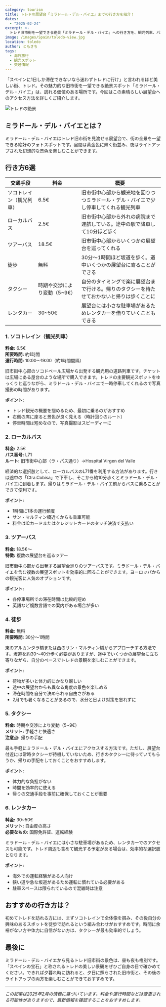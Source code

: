 ```yaml
---
category: tourism
title: トレドの展望台「ミラドール・デル・バイエ」までの行き方を紹介！
dates:
  - "2025-02-24"
excerpt: >-
  トレド旧市街を一望できる絶景「ミラドール・デル・バイエ」への行き方を、観光列車、バス、徒歩、タクシー、レンタカーなど多様な移動手段で詳解。効率的なアクセス方法と現地ならではの魅力を余すところなく伝える、旅行者必見のガイドです。限られた滞在時間でも、スムーズに目的地へ到達できる秘訣が満載です。
image: /images/Spain/toledo-view.jpg
location: toledo
author: ともきち
tags:
  - 海外旅行
  - 観光スポット
  - 交通情報
---
```


「スペインに1日しか滞在できないなら迷わずトレドに行け」と言われるほど美しい街、トレド。その魅力的な旧市街を一望できる絶景スポット「ミラドール・デル・バイエ」は、訪れる価値のある場所です。今回はこの素晴らしい展望台へのアクセス方法を詳しくご紹介します。

![トレドの絶景](/images/Spain/toledo-view2.jpg)

## ミラドール・デル・バイエとは？

ミラドール・デル・バイエはトレド旧市街を見渡せる展望台で、街の全景を一望できる絶好のフォトスポットです。昼間は黄金色に輝く街並み、夜はライトアップされた幻想的な景色を楽しむことができます。

## 行き方6選

| 交通手段                 | 料金                         | 概要                                                                                       |
| ------------------------ | ---------------------------- | ------------------------------------------------------------------------------------------ |
| ソコトレイン（観光列車） | 6.5€                         | 旧市街中心部から観光地を回りつつミラドール・デル・バイエで少し停車してくれる観光列車       |
| ローカルバス             | 2.5€                         | 旧市街中心部から外れの病院まで運航している。途中の駅で降車して10分ほど歩く                 |
| ツアーバス               | 18.5€                        | 旧市街中心部からいくつかの展望台を巡ってくれる                                             |
| 徒歩                     | 無料                         | 30分～1時間ほど坂道を歩く。道中いくつかの展望台に寄ることができる                          |
| タクシー                 | 時期や交渉により変動（5~9€） | 自分のタイミングで楽に展望台まで行ける。帰りのタクシーを待たせておかないと帰りは歩くことに |
| レンタカー               | 30~50€                       | 展望台には小さな駐車場があるためレンタカーを借りていくこともできる                         |

### 1. ソコトレイン（観光列車）

**料金:** 6.5€  
**所要時間:** 約1時間  
**運行時間:** 10:00〜19:00（約1時間間隔）

旧市街中心部のソコドベール広場から出発する観光用の道路列車です。チケットは広場にある屋台のような場所で購入できます。トレドの主要観光スポットをゆっくりと巡りながら、ミラドール・デル・バイエで一時停車してくれるので写真撮影の時間があります。

**ポイント:**

- トレド観光の概要を掴めるため、最初に乗るのがおすすめ
- 右側の席に座ると景色が良く見える（時計回りのルート）
- 停車時間は短めなので、写真撮影はスピーディーに

### 2. ローカルバス

**料金:** 2.5€  
**バス番号:** L71  
**ルート:** 旧市街中心部（ラ・パス通り）→Hospital Virgen del Valle

経済的な選択肢として、ローカルバスのL71番を利用する方法があります。行きは途中の「Ctra.Cobisa」で下車し、そこから約10分歩くとミラドール・デル・バイエに到着します。帰りはミラドール・デル・バイエ前からバスに乗ることができて便利です。

**ポイント:**

- 1時間に1本の運行頻度
- サン・マルティン橋近くからも乗車可能
- 料金はICカードまたはクレジットカードのタッチ決済で支払い

### 3. ツアーバス

**料金:** 18.5€〜  
**特徴:** 複数の展望台を巡るツアー

旧市街中心部から出発する展望台巡りのツアーバスです。ミラドール・デル・バイエを含む複数の展望スポットを効率的に回ることができます。ヨーロッパからの観光客に人気のオプションです。

**ポイント:**

- 各停車場所での滞在時間は比較的短め
- 英語など複数言語での案内がある場合が多い

### 4. 徒歩

**料金:** 無料  
**所要時間:** 30分〜1時間

東のアルカンタラ橋または西のサン・マルティン橋からアプローチする方法です。坂道を約30〜40分歩く必要がありますが、途中でいくつかの展望台に立ち寄りながら、自分のペースでトレドの景観を楽しむことができます。

**ポイント:**

- 荷物が多いと体力的にかなり厳しい
- 途中の展望台からも異なる角度の景色を楽しめる
- 滞在時間を自分で決められる自由さがある
- 2月でも暑くなることがあるので、水分と日よけ対策を忘れずに

### 5. タクシー

**料金:** 時期や交渉により変動（5~9€）  
**メリット:** 手軽さと快適さ  
**注意点:** 帰りの手配

最も手軽にミラドール・デル・バイエにアクセスする方法です。ただし、展望台付近には常時タクシーが待機していないため、行きのタクシーに待っていてもらうか、帰りの手配をしておくことをおすすめします。

**ポイント:**

- 体力的な負担がない
- 時間を効率的に使える
- 帰りの交通手段を事前に確保しておくことが重要

### 6. レンタカー

**料金:** 30~50€  
**メリット:** 自由度の高さ  
**必要なもの:** 国際免許証、運転経験

ミラドール・デル・バイエには小さな駐車場があるため、レンタカーでのアクセスも可能です。トレド周辺も含めて観光する予定がある場合は、効率的な選択肢となります。

**ポイント:**

- 海外での運転経験がある人向け
- 狭い道や急な坂道があるため運転に慣れている必要がある
- 駐車スペースは限られているので混雑時は注意

## おすすめの行き方は？

初めてトレドを訪れる方には、まずソコトレインで全体像を掴み、その後自分の興味のあるスポットを徒歩で訪れるという組み合わせがおすすめです。時間に余裕がない方や体力に自信がない方は、タクシーが最も効率的でしょう。

## 最後に

ミラドール・デル・バイエから見るトレド旧市街の景色は、昼も夜も格別です。「スペインの宝石」と称されるトレドの美しい景観をぜひご自身の目で確かめてください。できれば夕暮れ時に訪れると、夕日に照らされた旧市街と、その後のライトアップの両方を楽しむことができておすすめです。

---

_この記事は2025年2月の情報に基づいています。料金や運行時間などは変更される可能性がありますので、最新情報を確認することをおすすめします。_
